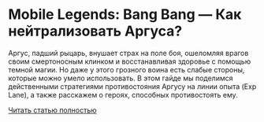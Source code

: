 # Mobile Legends: Bang Bang — Как нейтрализовать Аргуса?



Аргус, падший рыцарь, внушает страх на поле боя, ошеломляя врагов своим смертоносным клинком и восстанавливая здоровье с помощью темной магии. Но даже у этого грозного воина есть слабые стороны, которые можно умело использовать. В этом гайде мы поделимся действенными стратегиями противостояния Аргусу на линии опыта (Exp Lane), а также расскажем о героях, способных противостоять ему.

[Читать статью полностью](https://xyberbara.com/gaming/how-to-counter-argus/)
